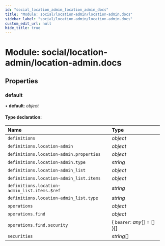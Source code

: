 ```yaml
---
id: "social_location_admin_location_admin_docs"
title: "Module: social/location-admin/location-admin.docs"
sidebar_label: "social/location-admin/location-admin.docs"
custom_edit_url: null
hide_title: true
---
```


# Module: social/location-admin/location-admin.docs

## Properties

### default

• **default**: *object*

#### Type declaration:

| Name | Type |
| :------ | :------ |
| `definitions` | *object* |
| `definitions.location-admin` | *object* |
| `definitions.location-admin.properties` | *object* |
| `definitions.location-admin.type` | *string* |
| `definitions.location-admin_list` | *object* |
| `definitions.location-admin_list.items` | *object* |
| `definitions.location-admin_list.items.$ref` | *string* |
| `definitions.location-admin_list.type` | *string* |
| `operations` | *object* |
| `operations.find` | *object* |
| `operations.find.security` | { `bearer`: *any*[] = [] }[] |
| `securities` | *string*[] |
